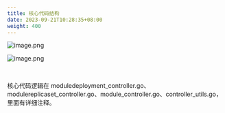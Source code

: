 ```yaml
---
title: 核心代码结构
date: 2023-09-21T10:28:35+08:00
weight: 400
---
```


![image.png](https://intranetproxy.alipay.com/skylark/lark/0/2023/png/671/1694002853387-dfb011bb-b443-401d-b6b2-0e2d89d9ca38.png#clientId=u9331e04a-ec01-4&from=paste&height=733&id=u434d34f6&originHeight=1466&originWidth=2236&originalType=binary&ratio=2&rotation=0&showTitle=false&size=746447&status=done&style=none&taskId=u60bb866c-f80f-4cda-b668-d41bdef0f7b&title=&width=1118)

![image.png](https://intranetproxy.alipay.com/skylark/lark/0/2023/png/671/1694002891414-adf2f622-38ec-46cb-8f73-4ae6efdd87ab.png#clientId=u9331e04a-ec01-4&from=paste&height=107&id=u798a320c&originHeight=214&originWidth=612&originalType=binary&ratio=2&rotation=0&showTitle=false&size=53871&status=done&style=none&taskId=u47639d5b-c3d6-4356-800a-789e9f2791c&title=&width=306)

<br/>

核心代码逻辑在 moduledeployment_controller.go、modulereplicaset_controller.go、module_controller.go、controller_utils.go，里面有详细注释。


<br/>
<br/>
